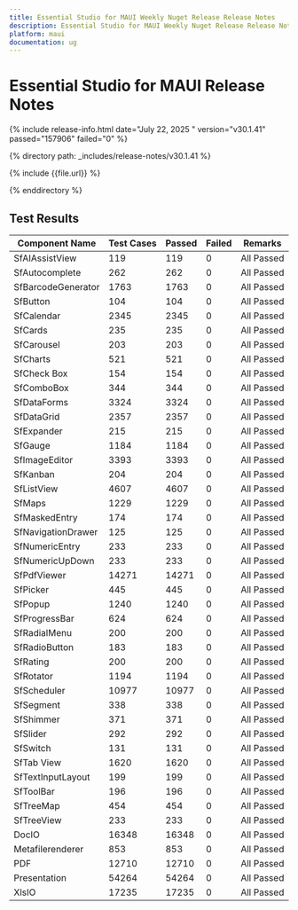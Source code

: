 ```yaml
---
title: Essential Studio for MAUI Weekly Nuget Release Release Notes  
description: Essential Studio for MAUI Weekly Nuget Release Release Notes  
platform: maui
documentation: ug
---
```


# Essential Studio for MAUI  Release Notes  

{% include release-info.html date="July 22, 2025 "  version="v30.1.41" passed="157906" failed="0" %}

{% directory path: _includes/release-notes/v30.1.41 %}

{% include {{file.url}} %}

{% enddirectory %}

## Test Results

| Component Name | Test Cases | Passed | Failed | Remarks |
|---------------|------------|--------|--------|---------|
| SfAIAssistView | 119 | 119 | 0 | All Passed |
| SfAutocomplete | 262 | 262 | 0 | All Passed |
| SfBarcodeGenerator | 1763 | 1763 | 0 | All Passed |
| SfButton | 104 | 104 | 0 | All Passed |
| SfCalendar | 2345 | 2345 | 0 | All Passed |
| SfCards | 235 | 235 | 0 | All Passed |
| SfCarousel | 203 | 203 | 0 | All Passed |
| SfCharts | 521 | 521 | 0 | All Passed |
| SfCheck Box | 154 | 154 | 0 | All Passed |
| SfComboBox | 344 | 344 | 0 | All Passed |
| SfDataForms | 3324 | 3324 | 0 | All Passed |
| SfDataGrid | 2357 | 2357 | 0 | All Passed |
| SfExpander | 215 | 215 | 0 | All Passed |
| SfGauge | 1184 | 1184 | 0 | All Passed |
| SfImageEditor | 3393 | 3393 | 0 | All Passed |
| SfKanban | 204 | 204 | 0 | All Passed |
| SfListView | 4607 | 4607 | 0 | All Passed |
| SfMaps | 1229 | 1229 | 0 | All Passed |
| SfMaskedEntry | 174 | 174 | 0 | All Passed |
| SfNavigationDrawer | 125 | 125 | 0 | All Passed |
| SfNumericEntry | 233 | 233 | 0 | All Passed |
| SfNumericUpDown | 233 | 233 | 0 | All Passed |
| SfPdfViewer | 14271 | 14271 | 0 | All Passed |
| SfPicker | 445 | 445 | 0 | All Passed |
| SfPopup | 1240 | 1240 | 0 | All Passed |
| SfProgressBar | 624 | 624 | 0 | All Passed |
| SfRadialMenu | 200 | 200 | 0 | All Passed |
| SfRadioButton | 183 | 183 | 0 | All Passed |
| SfRating | 200 | 200 | 0 | All Passed |
| SfRotator | 1194 | 1194 | 0 | All Passed |
| SfScheduler | 10977 | 10977 | 0 | All Passed |
| SfSegment | 338 | 338 | 0 | All Passed |
| SfShimmer | 371 | 371 | 0 | All Passed |
| SfSlider | 292 | 292 | 0 | All Passed |
| SfSwitch | 131 | 131 | 0 | All Passed |
| SfTab View | 1620 | 1620 | 0 | All Passed |
| SfTextInputLayout | 199 | 199 | 0 | All Passed |
| SfToolBar | 196 | 196 | 0 | All Passed |
| SfTreeMap | 454 | 454 | 0 | All Passed |
| SfTreeView | 233 | 233 | 0 | All Passed |
| DocIO | 16348 | 16348 | 0 | All Passed |
| Metafilerenderer | 853 | 853 | 0 | All Passed |
| PDF | 12710 | 12710 | 0 | All Passed |
| Presentation | 54264 | 54264 | 0 | All Passed |
| XlsIO | 17235 | 17235 | 0 | All Passed |